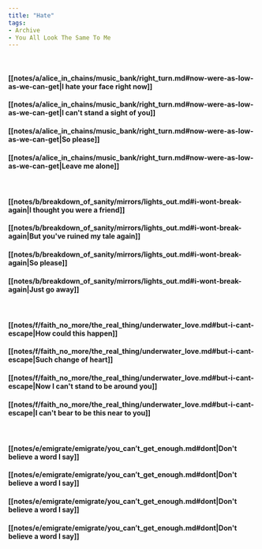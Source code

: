 ```yaml
---
title: "Hate"
tags:
- Archive
- You All Look The Same To Me
---
```

&nbsp;
#### [[notes/a/alice_in_chains/music_bank/right_turn.md#now-were-as-low-as-we-can-get|I hate your face right now]]
#### [[notes/a/alice_in_chains/music_bank/right_turn.md#now-were-as-low-as-we-can-get|I can't stand a sight of you]]
#### [[notes/a/alice_in_chains/music_bank/right_turn.md#now-were-as-low-as-we-can-get|So please]]
#### [[notes/a/alice_in_chains/music_bank/right_turn.md#now-were-as-low-as-we-can-get|Leave me alone]]
&nbsp;
#### [[notes/b/breakdown_of_sanity/mirrors/lights_out.md#i-wont-break-again|I thought you were a friend]]
#### [[notes/b/breakdown_of_sanity/mirrors/lights_out.md#i-wont-break-again|But you've ruined my tale again]]
#### [[notes/b/breakdown_of_sanity/mirrors/lights_out.md#i-wont-break-again|So please]]
#### [[notes/b/breakdown_of_sanity/mirrors/lights_out.md#i-wont-break-again|Just go away]]
&nbsp;
#### [[notes/f/faith_no_more/the_real_thing/underwater_love.md#but-i-cant-escape|How could this happen]]
#### [[notes/f/faith_no_more/the_real_thing/underwater_love.md#but-i-cant-escape|Such change of heart]]
#### [[notes/f/faith_no_more/the_real_thing/underwater_love.md#but-i-cant-escape|Now I can't stand to be around you]]
#### [[notes/f/faith_no_more/the_real_thing/underwater_love.md#but-i-cant-escape|I can't bear to be this near to you]]
&nbsp;
#### [[notes/e/emigrate/emigrate/you_can’t_get_enough.md#dont|Don't believe a word I say]]
#### [[notes/e/emigrate/emigrate/you_can’t_get_enough.md#dont|Don't believe a word I say]]
#### [[notes/e/emigrate/emigrate/you_can’t_get_enough.md#dont|Don't believe a word I say]]
#### [[notes/e/emigrate/emigrate/you_can’t_get_enough.md#dont|Don't believe a word I say]]
